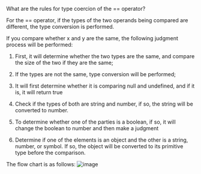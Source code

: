 What are the rules for type coercion of the == operator?

For the == operator,  if the types of the two operands being compared are different, the type conversion is performed.

If you compare whether x and y are the same, the following judgment process will be performed:

1. First, it will determine whether the two types are the same, and compare the size of the two if they are the same;

2. If the types are not the same, type conversion will be performed;

3. It will first determine whether it is comparing null and undefined, and if it is, it will return true

4. Check if the types of both are string and number, if so, the string will be converted to number.

5. To determine whether one of the parties is a boolean, if so, it will change the boolean to number and then make a judgment

6.  Determine if one of the elements is an object and  the other is a string, number, or symbol. If so, the object will be converted to its primitive type before the comparison.

 The flow chart is as follows:
 ![image](https://github.com/wslwja/JavaScript/assets/31350380/99156506-a48a-4e39-afc4-97f182cc0027)

